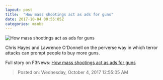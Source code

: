 ```yaml
---
layout: post
title:  "How mass shootings act as ads for guns"
date: 2017-10-04 00:55:05Z
categories: msnbc
---
```


![How mass shootings act as ads for guns](http://media1.s-nbcnews.com/j/MSNBC/Components/Video/201710/2017-10-04T00-57-59-566Z--1280x720.video_1067x600.jpg)

Chris Hayes and Lawrence O'Donnell on the perverse way in which terror attacks can prompt people to buy more guns.


Full story on F3News: [How mass shootings act as ads for guns](http://www.f3nws.com/n/2QzvGB)

> Posted on: Wednesday, October 4, 2017 12:55:05 AM
